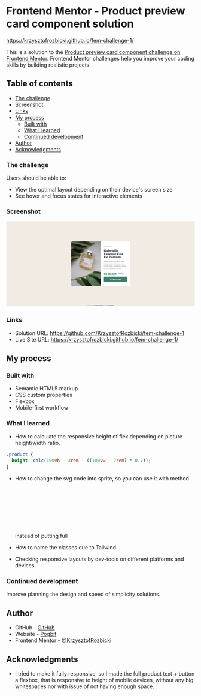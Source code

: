 # Frontend Mentor - Product preview card component solution

https://krzysztofrozbicki.github.io/fem-challenge-1/

This is a solution to the
[Product preview card component challenge on Frontend Mentor](https://www.frontendmentor.io/challenges/product-preview-card-component-GO7UmttRfa).
Frontend Mentor challenges help you improve your coding skills by building realistic projects.

## Table of contents

- [The challenge](#the-challenge)
- [Screenshot](#screenshot)
- [Links](#links)
- [My process](#my-process)
  - [Built with](#built-with)
  - [What I learned](#what-i-learned)
  - [Continued development](#continued-development)
- [Author](#author)
- [Acknowledgments](#acknowledgments)

### The challenge

Users should be able to:

- View the optimal layout depending on their device's screen size
- See hover and focus states for interactive elements

### Screenshot

![](./screenshot.jpg)

### Links

- Solution URL: https://github.com/KrzysztofRozbicki/fem-challenge-1
- Live Site URL: https://krzysztofrozbicki.github.io/fem-challenge-1/

## My process

### Built with

- Semantic HTML5 markup
- CSS custom properties
- Flexbox
- Mobile-first workflow

### What I learned

- How to calculate the responsive height of flex depending on picture height/width ratio.

```css
.product {
  height: calc(100vh - 3rem - ((100vw - 2rem) * 0.7));
}
```

- How to change the svg code into sprite, so you can use it with <use> method instead of putting
  full <svg> into the HTML.

- How to name the classes due to Tailwind.

- Checking responsive layouts by dev-tools on different platforms and devices.

### Continued development

Improve planning the design and speed of simplicity solutions.

## Author

- GitHub - [GitHub](https://github.com/KrzysztofRozbicki)
- Website - [Pogbit](https://www.pogbit.com/)
- Frontend Mentor - [@KrzysztofRozbicki](https://www.frontendmentor.io/profile/KrzysztofRozbicki)

## Acknowledgments

- I tried to make it fully responsive, so I made the full product text + button a flexbox, that is
  responsive to height of mobile devices, without any big whitespaces nor with issue of not having
  enough space.
